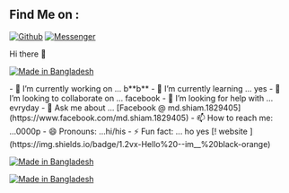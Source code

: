 
## Find Me on :
[![Github](https://img.shields.io/badge/Github-blacktiger141-green?style=for-the-badge&logo=github)](https://github.com/blacktiger141)
[![Messenger](https://img.shields.io/badge/Chat-Messenger-blue?style=for-the-badge&logo=messenger)](https://m.me/md.shiam.1829405)


Hi there 👋
<p align="left">
<a href="#"><img title="Made in Bangladesh" src="https://img.shields.io/badge/MADE%20IN-BANGLADESH-green?colorA=%23ff0000&colorB=%23017e40&style=for-the-badge"></a>
</p>
- 🔭 I’m currently working on ... b**b**
- 🌱 I’m currently learning ... yes
- 👯 I’m looking to collaborate on ... facebook
- 🤔 I’m looking for help with ... evryday
- 💬 Ask me about ... [Facebook @ md.shiam.1829405](https://www.facebook.com/md.shiam.1829405)
- 📫 How to reach me: ...0000p
- 😄 Pronouns: ...hi/his
- ⚡ Fun fact: ... ho yes
[! website ](https://img.shields.io/badge/1.2vx-Hello%20--im__%20black-orange)

<p align="left">
<a href="#"><img title="Made in Bangladesh" src="https://img.shields.io/badge/MADE%20IN-BANGLADESH-green?colorA=%23ff0000&colorB=%23017e40&style=for-the-badge"></a>
</p>
<p aling="left">
<a href="#"><img title="Made in Bangladesh" src"https://img.shields.io/badge/1.2vx-Hello%20--im__%20black-orange"></a>
</p>
